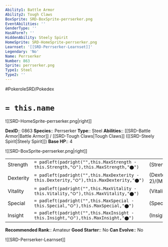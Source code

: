 ```yaml
---
Ability1: Battle Armor
Ability2: Tough Claws
BoxSprite: SRD-BoxSprite-perrserker.png
EventAbilities: ''
GenderType: ''
HasAForm?: ''
HiddenAbility: Steely Spirit
HomeSprite: SRD-HomeSprite-perrserker.png
Learnset: '[[SRD-Perrserker-Learnset]]'
Legendary: 'No'
Name: Perrserker
Number: 863
Sprite: perrserker.png
Type1: Steel
Type2: ''
---
```


#PokeroleSRD/Pokedex

# `= this.name`

![[SRD-HomeSprite-perrserker.png|right]]

**DexID**:: 0863
**Species**:: Perrserker
**Type**:: Steel
**Abilities**:: [[SRD-Battle Armor|Battle Armor]] / [[SRD-Tough Claws|Tough Claws]] ([[SRD-Steely Spirit|Steely Spirit]])
**Base HP**:: 4

![[SRD-BoxSprite-perrserker.png|right]]

|           |                                                                                        |                                          |
| --------- | -------------------------------------------------------------------------------------- | ---------------------------------------- |
| Strength  | `= padleft(padright("",this.MaxStrength - this.Strength,"⭘"),this.MaxStrength,"⬤")`    | (Strength::3)/(MaxStrength::6)   |
| Dexterity | `= padleft(padright("",this.MaxDexterity - this.Dexterity,"⭘"),this.MaxDexterity,"⬤")` | (Dexterity:: 2)/(MaxDexterity::4) |
| Vitality  | `= padleft(padright("",this.MaxVitality - this.Vitality,"⭘"),this.MaxVitality,"⬤")`    | (Vitality::3)/(MaxVitality::6)   |
| Special   | `= padleft(padright("",this.MaxSpecial - this.Special,"⭘"),this.MaxSpecial,"⬤")`       | (Special::2)/(MaxSpecial::4)     |
| Insight   | `= padleft(padright("",this.MaxInsight - this.Insight,"⭘"),this.MaxInsight,"⬤")`       | (Insight::2)/(MaxInsight::4)     |

**Recommended Rank**:: Amateur
**Good Starter**:: No
**Can Evolve**:: No

![[SRD-Perrserker-Learnset]]